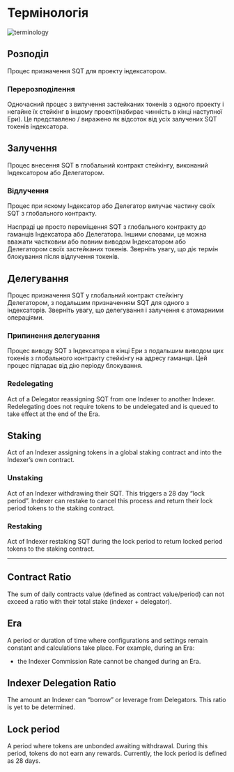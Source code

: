 # Термінологія

![terminology](/assets/img/terminology.png)

## **Розподіл**

Процес призначення SQT для проекту індексатором.

### **Перерозподілення**

Одночасний процес з вилучення застейканих токенів з одного проекту і негайне їх стейкінг в іншому проекті(набирає чинність в кінці наступної Ери). Це представлено / виражено як відсоток від усіх залучених SQT токенів індексатора.

## **Залучення**

Процес внесення SQT в глобальний контракт стейкінгу, виконаний Індексатором або Делегатором.

### **Відлучення**

Процес при яскому Індексатор або Делегатор вилучає частину своїх SQT з глобального контракту.

Наспраді це просто переміщення SQT з глобального контракту до гаманців Індексатора або Делегатора. Іншими словами, це можна вважати частковим або повним виводом Індексатором або Делегатором своїх застейканих токенів. Зверніть увагу, що діє термін блокування після відлучення токенів.

## **Делегування**

Процес призначення SQT у глобальний контракт стейкінгу Делегатором, з подальшим призначенням SQT для одного з індексаторів. Зверніть увагу, що делегування і залучення є атомарними операціями.

### **Припинення делегування**

Процес виводу SQT з Індексатора в кінці Ери з подальшим виводом цих токенів з глобального контракту стейкінгу на адресу гаманця. Цей процес підпадає від дію періоду блокування.

### **Redelegating**

Act of a Delegator reassigning SQT from one Indexer to another Indexer. Redelegating does not require tokens to be undelegated and is queued to take effect at the end of the Era.

## **Staking**

Act of an Indexer assigning tokens in a global staking contract and into the Indexer’s own contract.

### **Unstaking**

Act of an Indexer withdrawing their SQT. This triggers a 28 day “lock period”. Indexer can restake to cancel this process and return their lock period tokens to the staking contract.

### **Restaking**

Act of Indexer restaking SQT during the lock period to return locked period tokens to the staking contract.

---

## **Contract Ratio**

The sum of daily contracts value (defined as contract value/period) can not exceed a ratio with their total stake (indexer + delegator).

## **Era**

A period or duration of time where configurations and settings remain constant and calculations take place. For example, during an Era:

- the Indexer Commission Rate cannot be changed during an Era.

## **Indexer Delegation Ratio**

The amount an Indexer can “borrow” or leverage from Delegators. This ratio is yet to be determined.

## **Lock period**

A period where tokens are unbonded awaiting withdrawal. During this period, tokens do not earn any rewards. Currently, the lock period is defined as 28 days.

